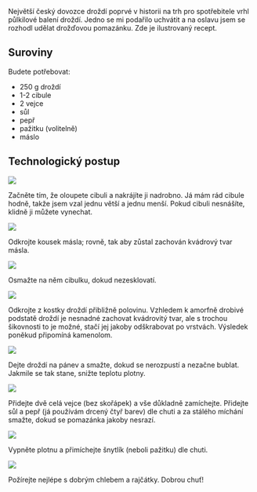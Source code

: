 <!-- dcterms:title = Luxusní recept pro dobu pandemickou: Drožďová pomazánka -->
<!-- dcterms:abstract = Největší český dovozce droždí poprvé v historii na trh pro spotřebitele vrhl půlkilové balení droždí. Jedno se mi podařilo uchvátit a na oslavu jsem se rozhodl udělat drožďovou pomazánku. Zde je ilustrovaný recept. -->
<!-- dcterms:creator = Michal Altair Valášek -->
<!-- x4w:coverUrl = /cover-pictures/20200419-drozdi.jpg -->
<!-- x4w:pictureUrl = /perex-pictures/20200419-drozdi.jpg -->
<!-- x4w:pictureWidth = 150 -->
<!-- x4w:pictureHeight = 150 -->
<!-- x4w:category = Bastlení -->
<!-- dcterms:dateAccepted = 2020-04-19 -->

Největší český dovozce droždí poprvé v historii na trh pro spotřebitele vrhl půlkilové balení droždí. Jedno se mi podařilo uchvátit a na oslavu jsem se rozhodl udělat drožďovou pomazánku. Zde je ilustrovaný recept. 

## Suroviny

Budete potřebovat:

* 250 g droždí
* 1-2 cibule
* 2 vejce
* sůl
* pepř
* pažitku (volitelně)
* máslo

## Technologický postup

![](https://www.cdn.altairis.cz/Blog/2020/20200419-drozdi-2.jpg)

Začněte tím, že oloupete cibuli a nakrájíte ji nadrobno. Já mám rád cibule hodně, takže jsem vzal jednu větší a jednu menší. Pokud cibuli nesnášíte, klidně ji můžete vynechat.

![](https://www.cdn.altairis.cz/Blog/2020/20200419-drozdi-3.jpg)

Odkrojte kousek másla; rovně, tak aby zůstal zachován kvádrový tvar másla.

![](https://www.cdn.altairis.cz/Blog/2020/20200419-drozdi-4.jpg)

Osmažte na něm cibulku, dokud nezesklovatí.

![](https://www.cdn.altairis.cz/Blog/2020/20200419-drozdi-5.jpg)

Odkrojte z kostky droždí přibližně polovinu. Vzhledem k amorfně drobivé podstatě droždí je nesnadné zachovat kvádrovitý tvar, ale s trochou šikovnosti to je možné, stačí jej jakoby odškrabovat po vrstvách. Výsledek poněkud připomíná kamenolom.

![](https://www.cdn.altairis.cz/Blog/2020/20200419-drozdi-6.jpg)

Dejte droždí na pánev a smažte, dokud se nerozpustí a nezačne bublat. Jakmile se tak stane, snižte teplotu plotny.

![](https://www.cdn.altairis.cz/Blog/2020/20200419-drozdi-7.jpg)

Přidejte dvě celá vejce (bez skořápek) a vše důkladně zamíchejte. Přidejte sůl a pepř (já používám drcený čtyř barev) dle chuti a za stálého míchání smažte, dokud se pomazánka jakoby nesrazí.

![](https://www.cdn.altairis.cz/Blog/2020/20200419-drozdi-8.jpg)

Vypněte plotnu a přimíchejte šnytlík (neboli pažitku) dle chuti.

![](https://www.cdn.altairis.cz/Blog/2020/20200419-drozdi-9.jpg)

Požírejte nejlépe s dobrým chlebem a rajčátky. Dobrou chuť!